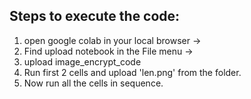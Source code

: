 ## Steps to execute the code:
1. open google colab in your local browser -> 
2. Find upload notebook in the File menu ->
3. upload image_encrypt_code
4. Run first 2 cells and upload 'len.png' from the folder.
5. Now run all the cells in sequence.
